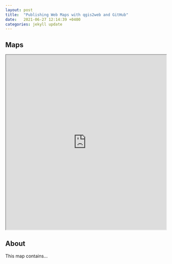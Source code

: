 ```yaml
---
layout: post
title:  "Publishing Web Maps with qgis2web and GitHub"
date:   2021-06-27 12:14:39 +0400
categories: jekyll update
---
```

## Maps

<iframe src="https://taylorhixson.github.io/nyuaddh-demo/webapp/" width = "100%" height = "550px"></iframe>

## About
This map contains...
